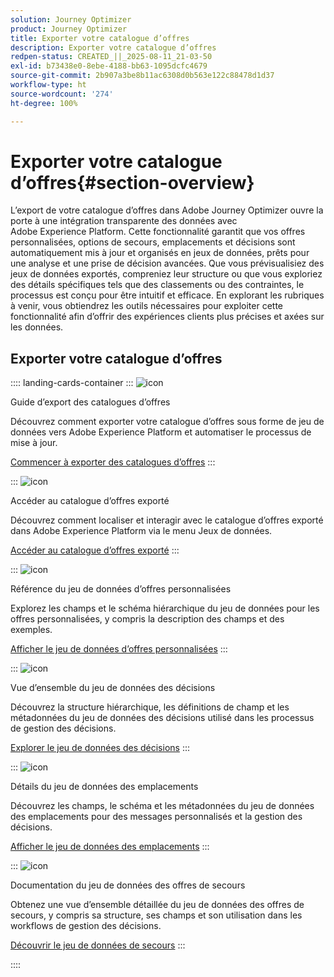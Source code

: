 ```yaml
---
solution: Journey Optimizer
product: Journey Optimizer
title: Exporter votre catalogue d’offres
description: Exporter votre catalogue d’offres
redpen-status: CREATED_||_2025-08-11_21-03-50
exl-id: b73438e0-8ebe-4188-bb63-1095dcfc4679
source-git-commit: 2b907a3be8b11ac6308d0b563e122c88478d1d37
workflow-type: ht
source-wordcount: '274'
ht-degree: 100%

---
```


# Exporter votre catalogue d’offres{#section-overview}

L’export de votre catalogue d’offres dans Adobe Journey Optimizer ouvre la porte à une intégration transparente des données avec Adobe Experience Platform. Cette fonctionnalité garantit que vos offres personnalisées, options de secours, emplacements et décisions sont automatiquement mis à jour et organisés en jeux de données, prêts pour une analyse et une prise de décision avancées. Que vous prévisualisiez des jeux de données exportés, compreniez leur structure ou que vous exploriez des détails spécifiques tels que des classements ou des contraintes, le processus est conçu pour être intuitif et efficace. En explorant les rubriques à venir, vous obtiendrez les outils nécessaires pour exploiter cette fonctionnalité afin d’offrir des expériences clients plus précises et axées sur les données.

## Exporter votre catalogue d’offres

:::: landing-cards-container
:::
![icon](https://cdn.experienceleague.adobe.com/icons/circle-play.svg?lang=fr)

Guide d’export des catalogues d’offres

Découvrez comment exporter votre catalogue d’offres sous forme de jeu de données vers Adobe Experience Platform et automatiser le processus de mise à jour.

[Commencer à exporter des catalogues d’offres](../using/offers/export-catalog/get-started-export.md)
:::

:::
![icon](https://cdn.experienceleague.adobe.com/icons/list-check.svg?lang=fr)

Accéder au catalogue d’offres exporté

Découvrez comment localiser et interagir avec le catalogue d’offres exporté dans Adobe Experience Platform via le menu Jeux de données.

[Accéder au catalogue d’offres exporté](../using/offers/export-catalog/access-dataset.md)
:::

:::
![icon](https://cdn.experienceleague.adobe.com/icons/code-branch.svg?lang=fr)

Référence du jeu de données d’offres personnalisées

Explorez les champs et le schéma hiérarchique du jeu de données pour les offres personnalisées, y compris la description des champs et des exemples.

[Afficher le jeu de données d’offres personnalisées](../using/offers/export-catalog/export-offers.md)
:::

:::
![icon](https://cdn.experienceleague.adobe.com/icons/code-branch.svg?lang=fr)

Vue d’ensemble du jeu de données des décisions

Découvrez la structure hiérarchique, les définitions de champ et les métadonnées du jeu de données des décisions utilisé dans les processus de gestion des décisions.

[Explorer le jeu de données des décisions](../using/offers/export-catalog/export-decisions.md)
:::

:::
![icon](https://cdn.experienceleague.adobe.com/icons/puzzle-piece.svg?lang=fr)

Détails du jeu de données des emplacements

Découvrez les champs, le schéma et les métadonnées du jeu de données des emplacements pour des messages personnalisés et la gestion des décisions.

[Afficher le jeu de données des emplacements](../using/offers/export-catalog/export-placements.md)
:::

:::
![icon](https://cdn.experienceleague.adobe.com/icons/puzzle-piece.svg?lang=fr)

Documentation du jeu de données des offres de secours

Obtenez une vue d’ensemble détaillée du jeu de données des offres de secours, y compris sa structure, ses champs et son utilisation dans les workflows de gestion des décisions.

[Découvrir le jeu de données de secours](../using/offers/export-catalog/export-fallback.md)
:::

::::
